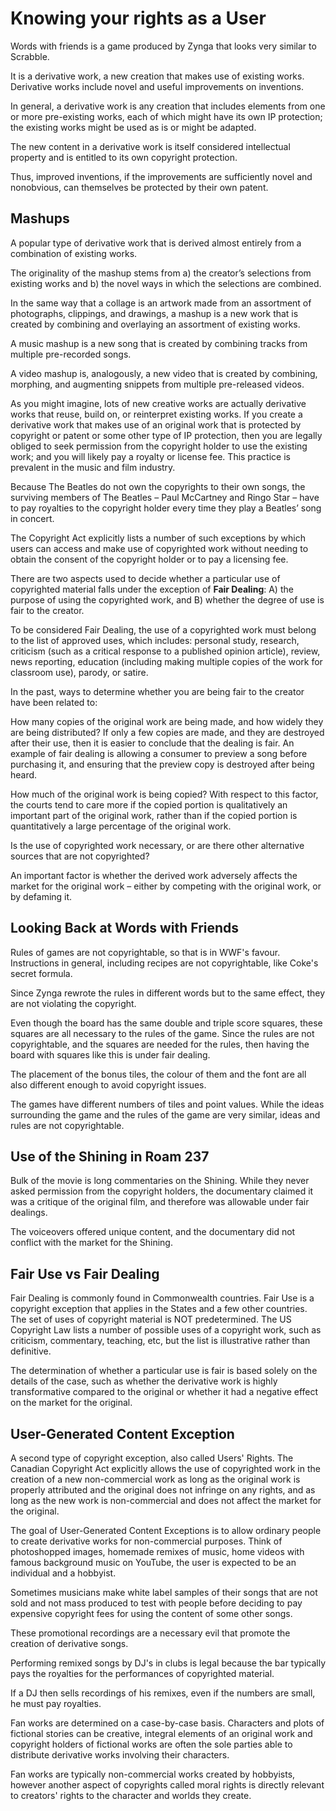 # Knowing your rights as a User
Words with friends is a game produced by Zynga that looks very similar to Scrabble.

It is a derivative work, a new creation that makes use of existing works. Derivative works include novel and useful improvements on inventions.

In general, a derivative work is any creation that includes elements from one or more pre-existing works, each of which might have its own IP protection; the existing works might be used as is or might be adapted.

The new content in a derivative work is itself considered intellectual property and is entitled to its own copyright protection.

Thus, improved inventions, if the improvements are sufficiently novel and nonobvious, can themselves be protected by their own patent.

## Mashups
A popular type of derivative work that is derived almost entirely from a combination of existing works.

The originality of the mashup stems from a) the creator’s selections from existing works and b) the novel ways in which the selections are combined. 

In the same way that a collage is an artwork made from an assortment of photographs, clippings, and drawings, a mashup is a new work that is created by combining and overlaying an assortment of existing works.

A music mashup is a new song that is created by combining tracks from multiple pre-recorded songs.

A video mashup is, analogously, a new video that is created by combining, morphing, and augmenting snippets from multiple pre-released videos. 

As you might imagine, lots of new creative works are actually derivative works that reuse, build on, or reinterpret existing works. If you create a derivative work that makes use of an original work that is protected by copyright or patent or some other type of IP protection, then you are legally obliged to seek permission from the copyright holder to use the existing work; and you will likely pay a royalty or license fee. This practice is prevalent in the music and film industry. 

Because The Beatles do not own the copyrights to their own songs, the surviving members of The Beatles – Paul McCartney and Ringo Star – have to pay royalties to the copyright holder every time they play a Beatles’ song in concert.

The Copyright Act explicitly lists a number of such exceptions by which users can access and make use of copyrighted work without needing to obtain the consent of the copyright holder or to pay a licensing fee.

There are two aspects used to decide whether a particular use of copyrighted material falls under the exception of **Fair Dealing**: A) the purpose of using the copyrighted work, and B) whether the degree of use is fair to the creator.

To be considered Fair Dealing, the use of a copyrighted work must belong to the list of approved uses, which includes: personal study, research, criticism (such as a critical response to a published opinion article), review, news reporting, education (including making multiple copies of the work for classroom use), parody, or satire. 

In the past, ways to determine whether you are being fair to the creator have been related to:

How many copies of the original work are being made, and how widely they are being distributed? If only a few copies are made, and they are destroyed after their use, then it is easier to conclude that the dealing is fair. An example of fair dealing is allowing a consumer to preview a song before purchasing it, and ensuring that the preview copy is destroyed after being heard.

How much of the original work is being copied? With respect to this factor, the courts tend to care more if the copied portion is qualitatively an important part of the original work, rather than if the copied portion is quantitatively a large percentage of the original work.

Is the use of copyrighted work necessary, or are there other alternative sources that are not copyrighted?

An important factor is whether the derived work adversely affects the market for the original work – either by competing with the original work, or by defaming it.

## Looking Back at Words with Friends
Rules of games are not copyrightable, so that is in WWF's favour. Instructions in general, including recipes are not copyrightable, like Coke's secret formula.

Since Zynga rewrote the rules in different words but to the same effect, they are not violating the copyright.

Even though the board has the same double and triple score squares, these squares are all necessary to the rules of the game. Since the rules are not copyrightable, and the squares are needed for the rules, then having the board with squares like this is under fair dealing.

The placement of the bonus tiles, the colour of them and the font are all also different enough to avoid copyright issues.

The games have different numbers of tiles and point values. While the ideas surrounding the game and the rules of the game are very similar, ideas and rules are not copyrightable.

## Use of the Shining in Roam 237
Bulk of the movie is long commentaries on the Shining. While they never asked permission from the copyright holders, the documentary claimed it was a critique of the original film, and therefore was allowable under fair dealings.

The voiceovers offered unique content, and the documentary did not conflict with the market for the Shining.

## Fair Use vs Fair Dealing
Fair Dealing is commonly found in Commonwealth countries. Fair Use is a copyright exception that applies in the States and a few other countries. The set of uses of copyright material is NOT predetermined. The US Copyright Law lists a number of possible uses of a copyright work, such as criticism, commentary, teaching, etc, but the list is illustrative rather than definitive.

The determination of whether a particular use is fair is based solely on the details of the case, such as whether the derivative work is highly transformative compared to the original or whether it had a negative effect on the market for the original.

## User-Generated Content Exception
A second type of copyright exception, also called Users' Rights. The Canadian Copyright Act explicitly allows the use of copyrighted work in the creation of a new non-commercial work as long as the original work is properly attributed and the original does not infringe on any rights, and as long as the new work is non-commercial and does not affect the market for the original.

The goal of User-Generated Content Exceptions is to allow ordinary people to create derivative works for non-commercial purposes. Think of photoshopped images, homemade remixes of music, home videos with famous background music on YouTube, the user is expected to be an individual and a hobbyist.

Sometimes musicians make white label samples of their songs that are not sold and not mass produced to test with people before deciding to pay expensive copyright fees for using the content of some other songs.

These promotional recordings are a necessary evil that promote the creation of derivative songs.

Performing remixed songs by DJ's in clubs is legal because the bar typically pays the royalties for the performances of copyrighted material.

If a DJ then sells recordings of his remixes, even if the numbers are small, he must pay royalties.

Fan works are determined on a case-by-case basis. Characters and plots of fictional stories can be creative, integral elements of an original work and copyright holders of fictional works are often the sole parties able to distribute derivative works involving their characters.

Fan works are typically non-commercial works created by hobbyists, however another aspect of copyrights called moral rights is directly relevant to creators' rights to the character and worlds they create.






